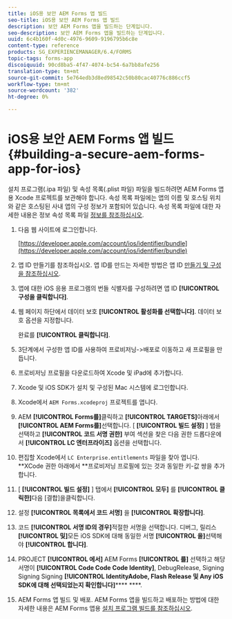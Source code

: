 ```yaml
---
title: iOS용 보안 AEM Forms 앱 빌드
seo-title: iOS용 보안 AEM Forms 앱 빌드
description: 보안 AEM Forms 앱을 빌드하는 단계입니다.
seo-description: 보안 AEM Forms 앱을 빌드하는 단계입니다.
uuid: 6c4b160f-4d0c-4976-9609-9196795b6c8e
content-type: reference
products: SG_EXPERIENCEMANAGER/6.4/FORMS
topic-tags: forms-app
discoiquuid: 90cd8ba5-4f47-4074-bc54-6a7bb8afe256
translation-type: tm+mt
source-git-commit: 5e764edb3d8ed98542c50b80cac40776c886ccf5
workflow-type: tm+mt
source-wordcount: '382'
ht-degree: 0%

---
```



# iOS용 보안 AEM Forms 앱 빌드 {#building-a-secure-aem-forms-app-for-ios}

설치 프로그램(.ipa 파일) 및 속성 목록(.plist 파일) 파일을 빌드하려면 AEM Forms 앱용 Xcode 프로젝트를 보관해야 합니다. 속성 목록 파일에는 앱의 이름 및 호스팅 위치와 같은 호스팅된 사내 앱의 구성 정보가 포함되어 있습니다. 속성 목록 파일에 대한 자세한 내용은 정보 속성 목록 파일 [정보를 참조하십시오](https://developer.apple.com/library/ios/#documentation/general/Reference/InfoPlistKeyReference/Articles/AboutInformationPropertyListFiles.html).

1. 다음 웹 사이트에 로그인합니다.

   [https://developer.apple.com/account/ios/identifier/bundle](https://developer.apple.com/account/ios/identifier/bundle)

1. 앱 ID 만들기를 참조하십시오. 앱 ID를 만드는 자세한 방법은 앱 ID [만들기 및 구성을 참조하십시오](https://developer.apple.com/library/ios/documentation/IDEs/Conceptual/AppDistributionGuide/MaintainingProfiles/MaintainingProfiles.html).
1. 앱에 대한 iOS 응용 프로그램의 번들 식별자를 구성하려면 앱 ID **[!UICONTROL 구성을 클릭합니다]**.
1. 웹 페이지 하단에서 데이터 보호 **[!UICONTROL 활성화를 선택합니다]**. 데이터 보호 옵션을 지정합니다.

   완료를 **[!UICONTROL 클릭합니다]**.

1. 3단계에서 구성한 앱 ID를 사용하여 프로비저닝->배포로 이동하고 새 프로필을 만듭니다.
1. 프로비저닝 프로필을 다운로드하여 Xcode 및 iPad에 추가합니다.
1. Xcode 및 iOS SDK가 설치 및 구성된 Mac 시스템에 로그인합니다.
1. Xcode에서 `AEM Forms.xcodeproj` 프로젝트를 엽니다.
1. AEM **[!UICONTROL Forms를]**&#x200B;클릭하고 **[!UICONTROL TARGETS]**&#x200B;아래에서 **[!UICONTROL AEM Forms를]**&#x200B;선택합니다. [ **[!UICONTROL 빌드 설정]** ] 탭을 선택하고 **[!UICONTROL 코드 서명 권한]** 부여 섹션을 찾은 다음 권한 드롭다운에서 **[!UICONTROL LC 엔터프라이즈]** 옵션을 선택합니다.
1. 편집할 Xcode에서 `LC Enterprise.entitlements` 파일을 찾아 엽니다. **XCode 권한 아래에서 **프로비저닝 프로필에 있는 것과 동일한 키-값 쌍을 추가합니다.
1. [ **[!UICONTROL 빌드 설정]** ] 탭에서 **[!UICONTROL 모두]** 를 **[!UICONTROL 클릭한]**&#x200B;다음 [결합]을클릭합니다.
1. 설정 **[!UICONTROL 목록에서 코드 서명]** 을 **[!UICONTROL 확장합니다]**.
1. 코드 **[!UICONTROL 서명 ID의 경우]**&#x200B;적절한 서명을 선택합니다. 디버그, 릴리스 **[!UICONTROL 및]**&#x200B;모든 iOS SDK에 대해 동일한 서명 **[!UICONTROL 을]**&#x200B;선택해야 **[!UICONTROL 합니다]**.
1. PROJECT **[!UICONTROL 에서]** AEM Forms **[!UICONTROL 를]** 선택하고 해당 서명이 **[!UICONTROL Code Code Code Identity]**, DebugRelease, Signing Signing Signing **[!UICONTROL IdentityAdobe, Flash Release 및 Any iOS SDK에 대해 선택되었는지 확인합니다]****** ****.
1. AEM Forms 앱 빌드 및 배포. AEM Forms 앱을 빌드하고 배포하는 방법에 대한 자세한 내용은 AEM Forms 앱용 [설치 프로그램 빌드를 참조하십시오](setup-xcode-project-build-installer.md#build-the-installer-for-the-mobile-workspace-app).

